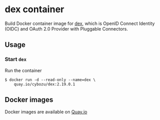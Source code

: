 dex container
=================

Build Docker container image for [dex][], which is OpenID Connect Identity (OIDC) and OAuth 2.0 Provider with Pluggable Connectors.

Usage
-----

### Start `dex`

Run the container

```console
$ docker run -d --read-only --name=dex \
    quay.io/cybozu/dex:2.19.0.1
```

[dex]: https://github.com/dexidp/dex

Docker images
-------------

Docker images are available on [Quay.io](https://quay.io/repository/cybozu/dex)
